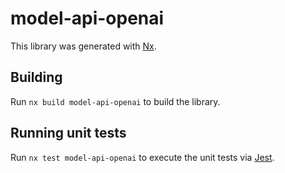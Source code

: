 # model-api-openai

This library was generated with [Nx](https://nx.dev).

## Building

Run `nx build model-api-openai` to build the library.

## Running unit tests

Run `nx test model-api-openai` to execute the unit tests via [Jest](https://jestjs.io).
